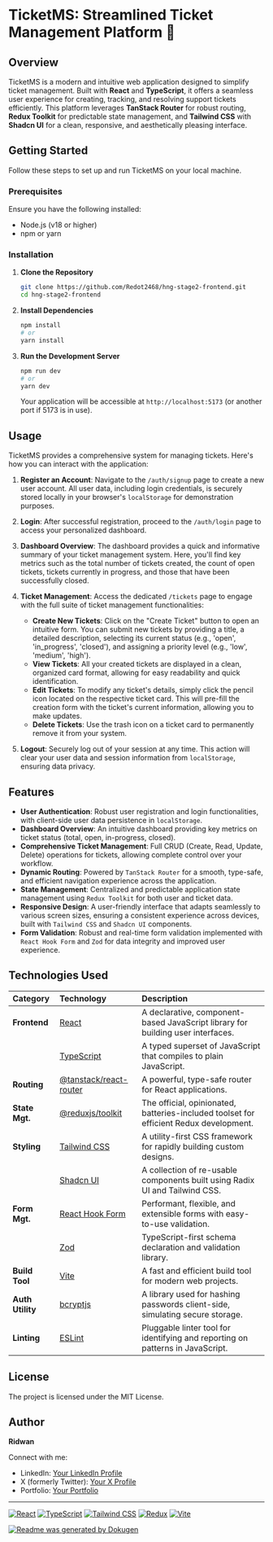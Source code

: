 # TicketMS: Streamlined Ticket Management Platform 🚀

## Overview

TicketMS is a modern and intuitive web application designed to simplify ticket management. Built with **React** and **TypeScript**, it offers a seamless user experience for creating, tracking, and resolving support tickets efficiently. This platform leverages **TanStack Router** for robust routing, **Redux Toolkit** for predictable state management, and **Tailwind CSS** with **Shadcn UI** for a clean, responsive, and aesthetically pleasing interface.

## Getting Started

Follow these steps to set up and run TicketMS on your local machine.

### Prerequisites

Ensure you have the following installed:

- Node.js (v18 or higher)
- npm or yarn

### Installation

1.  **Clone the Repository**
    ```bash
    git clone https://github.com/Redot2468/hng-stage2-frontend.git
    cd hng-stage2-frontend
    ```
2.  **Install Dependencies**
    ```bash
    npm install
    # or
    yarn install
    ```
3.  **Run the Development Server**
    ```bash
    npm run dev
    # or
    yarn dev
    ```
    Your application will be accessible at `http://localhost:5173` (or another port if 5173 is in use).

## Usage

TicketMS provides a comprehensive system for managing tickets. Here's how you can interact with the application:

1.  **Register an Account**:
    Navigate to the `/auth/signup` page to create a new user account. All user data, including login credentials, is securely stored locally in your browser's `localStorage` for demonstration purposes.

2.  **Login**:
    After successful registration, proceed to the `/auth/login` page to access your personalized dashboard.

3.  **Dashboard Overview**:
    The dashboard provides a quick and informative summary of your ticket management system. Here, you'll find key metrics such as the total number of tickets created, the count of open tickets, tickets currently in progress, and those that have been successfully closed.

4.  **Ticket Management**:
    Access the dedicated `/tickets` page to engage with the full suite of ticket management functionalities:
    - **Create New Tickets**: Click on the "Create Ticket" button to open an intuitive form. You can submit new tickets by providing a title, a detailed description, selecting its current status (e.g., 'open', 'in_progress', 'closed'), and assigning a priority level (e.g., 'low', 'medium', 'high').
    - **View Tickets**: All your created tickets are displayed in a clean, organized card format, allowing for easy readability and quick identification.
    - **Edit Tickets**: To modify any ticket's details, simply click the pencil icon located on the respective ticket card. This will pre-fill the creation form with the ticket's current information, allowing you to make updates.
    - **Delete Tickets**: Use the trash icon on a ticket card to permanently remove it from your system.

5.  **Logout**:
    Securely log out of your session at any time. This action will clear your user data and session information from `localStorage`, ensuring data privacy.

## Features

- **User Authentication**: Robust user registration and login functionalities, with client-side user data persistence in `localStorage`.
- **Dashboard Overview**: An intuitive dashboard providing key metrics on ticket status (total, open, in-progress, closed).
- **Comprehensive Ticket Management**: Full CRUD (Create, Read, Update, Delete) operations for tickets, allowing complete control over your workflow.
- **Dynamic Routing**: Powered by `TanStack Router` for a smooth, type-safe, and efficient navigation experience across the application.
- **State Management**: Centralized and predictable application state management using `Redux Toolkit` for both user and ticket data.
- **Responsive Design**: A user-friendly interface that adapts seamlessly to various screen sizes, ensuring a consistent experience across devices, built with `Tailwind CSS` and `Shadcn UI` components.
- **Form Validation**: Robust and real-time form validation implemented with `React Hook Form` and `Zod` for data integrity and improved user experience.

## Technologies Used

| Category         | Technology                                                                                 | Description                                                                            |
| :--------------- | :----------------------------------------------------------------------------------------- | :------------------------------------------------------------------------------------- |
| **Frontend**     | [React](https://react.dev/)                                                                | A declarative, component-based JavaScript library for building user interfaces.        |
|                  | [TypeScript](https://www.typescriptlang.org/)                                              | A typed superset of JavaScript that compiles to plain JavaScript.                      |
| **Routing**      | [@tanstack/react-router](https://tanstack.com/router/latest/docs/framework/react/overview) | A powerful, type-safe router for React applications.                                   |
| **State Mgt.**   | [@reduxjs/toolkit](https://redux-toolkit.js.org/)                                          | The official, opinionated, batteries-included toolset for efficient Redux development. |
| **Styling**      | [Tailwind CSS](https://tailwindcss.com/)                                                   | A utility-first CSS framework for rapidly building custom designs.                     |
|                  | [Shadcn UI](https://ui.shadcn.com/)                                                        | A collection of re-usable components built using Radix UI and Tailwind CSS.            |
| **Form Mgt.**    | [React Hook Form](https://react-hook-form.com/)                                            | Performant, flexible, and extensible forms with easy-to-use validation.                |
|                  | [Zod](https://zod.dev/)                                                                    | TypeScript-first schema declaration and validation library.                            |
| **Build Tool**   | [Vite](https://vitejs.dev/)                                                                | A fast and efficient build tool for modern web projects.                               |
| **Auth Utility** | [bcryptjs](https://www.npmjs.com/package/bcryptjs)                                         | A library used for hashing passwords client-side, simulating secure storage.           |
| **Linting**      | [ESLint](https://eslint.org/)                                                              | Pluggable linter tool for identifying and reporting on patterns in JavaScript.         |

## License

The project is licensed under the MIT License.

## Author

**Ridwan**

Connect with me:

- LinkedIn: [Your LinkedIn Profile](https://linkedin.com/in/your_username)
- X (formerly Twitter): [Your X Profile](https://x.com/your_username)
- Portfolio: [Your Portfolio](https://your-portfolio.com)

---

[![React](https://img.shields.io/badge/React-61DAFB?style=for-the-badge&logo=react&logoColor=white)](https://react.dev/)
[![TypeScript](https://img.shields.io/badge/TypeScript-007ACC?style=for-the-badge&logo=typescript&logoColor=white)](https://www.typescriptlang.org/)
[![Tailwind CSS](https://img.shields.io/badge/Tailwind_CSS-38B2AC?style=for-the-badge&logo=tailwind-css&logoColor=white)](https://tailwindcss.com/)
[![Redux](https://img.shields.io/badge/Redux-764ABC?style=for-the-badge&logo=redux&logoColor=white)](https://redux.js.org/)
[![Vite](https://img.shields.io/badge/Vite-646CFF?style=for-the-badge&logo=vite&logoColor=white)](https://vitejs.dev/)

[![Readme was generated by Dokugen](https://img.shields.io/badge/Readme%20was%20generated%20by-Dokugen-brightgreen)](https://www.npmjs.com/package/dokugen)
